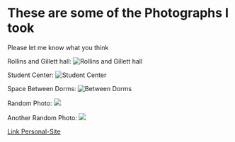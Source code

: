 
# These are some of the Photographs I took
Please let me know what you think

Rollins and Gillett hall:
![Rollins and Gillett hall](https://mail.google.com/mail/u/0?ui=2&ik=704a3a243f&attid=0.1&permmsgid=msg-a:r8434499385237963100&th=17ca49646899e229&view=fimg&fur=ip&sz=s0-l75-ft&attbid=ANGjdJ-wYn3F4xsbI6lbGRhZxFCidJ3mpBIljfP4-rp2BvsMH7dEqADr5dhKL95fB6wRFjEAh9AX_bErpnoJVH7ZNBUP11biGEk-F6GJc91a_uCkoTMFTXHdjYgZa9A&disp=emb&realattid=ii_kv1etar00)

Student Center:
![Student Center](https://mail.google.com/mail/u/0?ui=2&ik=704a3a243f&attid=0.7&permmsgid=msg-a:r-5370911072836437773&th=17ca4a90bcbcaa64&view=fimg&fur=ip&sz=s0-l75-ft&attbid=ANGjdJ8i9BZcKCAJkLsWAQqeirFQ6FuD46IWPwNe9bjox6pxGGntDIRHsWI1X0iuQRLPBKHcACrLqRPlL_oqnCov-T84ZQKfIPzovD_XmSDEdz6H_ESr4uYDtTIYp5s&disp=emb&realattid=ii_kv1fjmas6)


Space Between Dorms:
![Between Dorms](https://mail.google.com/mail/u/0?ui=2&ik=704a3a243f&attid=0.6&permmsgid=msg-a:r-5370911072836437773&th=17ca4a90bcbcaa64&view=fimg&fur=ip&sz=s0-l75-ft&attbid=ANGjdJ-X3AijPa5PEF0NwSp1y3pjozcEXYEZDOgVWo2_Z5LXCttruswEkOkEuxml2MZchMC3LYawBOEzErCL6PgOIp_JEEFKT4on0KWYrhdK5IMfYrexxabM7wKG7Po&disp=emb&realattid=ii_kv1fjgwr5)

Random Photo:
![](https://mail.google.com/mail/u/0?ui=2&ik=704a3a243f&attid=0.2&permmsgid=msg-a:r-9169294550105932458&th=17ca4a4b1ab7c826&view=fimg&fur=ip&sz=s0-l75-ft&attbid=ANGjdJ-LTMSRcf3VTt9yiqHPv8uVhJBHJezcOf9j6CxZ1MI4qWxSDw-q8OZCmXZ90edS9kq98H6PP7aENLegD9P_7G9wQOYSYl6IvDQWhTDa5Po3bIvPxK9ci7-DVsE&disp=emb&realattid=ii_kv1fclbj1)

Another Random Photo:
![](https://mail.google.com/mail/u/0?ui=2&ik=704a3a243f&attid=0.5&permmsgid=msg-a:r-9169294550105932458&th=17ca4a4b1ab7c826&view=fimg&fur=ip&sz=s0-l75-ft&attbid=ANGjdJ8ulWKmr5eMe32sKbBUy90i6HU9D-UiVJau5jlR14wcDsDK16WYJT3-KysCRF4-tuFjFLUL68q2fjgLwg-4JYMVP6gIOJ8mdLmVPYpsEXDsoK0NAhgtSDO6_HI&disp=emb&realattid=ii_kv1fdbde4)

[Link Personal-Site](README.md)
